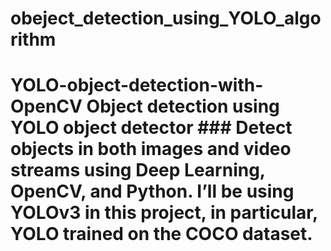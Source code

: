 # obeject_detection_using_YOLO_algorithm
# YOLO-object-detection-with-OpenCV Object detection using YOLO object detector  ### Detect objects in both images and video streams using Deep Learning, OpenCV, and Python.  I’ll be using YOLOv3 in this project, in particular, YOLO trained on the COCO dataset.
